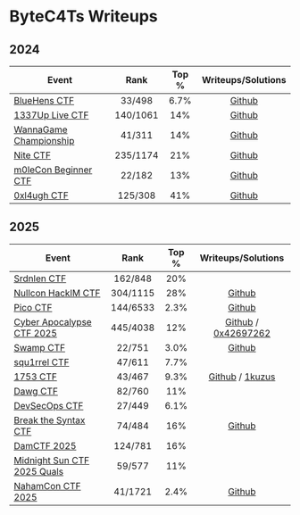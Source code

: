 # ByteC4Ts Writeups

## 2024

| Event                                                     |   Rank   | Top % |           Writeups/Solutions           |
| --------------------------------------------------------- | :------: | :---: | :------------------------------------: |
| [BlueHens CTF](https://ctftime.org/event/2512/)           |  33/498  | 6.7%  |      [Github](2024/BlueHens-CTF/)      |
| [1337Up Live CTF](https://ctftime.org/event/2446)         | 140/1061 |  14%  |      [Github](2024/1337-Up-Live/)      |
| [WannaGame Championship](https://ctftime.org/event/2515/) |  41/311  |  14%  | [Github](2024/WannaGame-Championship/) |
| [Nite CTF](https://ctftime.org/event/2461)                | 235/1174 |  21%  |        [Github](2024/niteCTF/)         |
| [m0leCon Beginner CTF](https://ctftime.org/event/2578)    |  22/182  |  13%  |  [Github](2024/m0leCon-Beginner-CTF/)  |
| [0xl4ugh CTF](https://ctftime.org/event/2587)             | 125/308  |  41%  |      [Github](2024/0xl4ugh-CTF/)       |

## 2025

| Event                                                         |   Rank   | Top % |                                  Writeups/Solutions                                  |
| ------------------------------------------------------------- | :------: | :---: | :----------------------------------------------------------------------------------: |
| [Srdnlen CTF](https://ctftime.org/event/2576)                 | 162/848  |  20%  |                                                                                      |
| [Nullcon HackIM CTF](https://ctftime.org/event/2642)          | 304/1115 |  28%  |                          [Github](2025/Nullcon-HackIM-CTF/)                          |
| [Pico CTF](https://play.picoctf.org/events/74)                | 144/6533 | 2.3%  |                               [Github](2025/picoCTF/)                                |
| [Cyber Apocalypse CTF 2025](https://ctftime.org/event/2674)   | 445/4038 |  12%  | [Github](2025/HackTheBox-Cyber-Apocalypse-CTF/) / [0x42697262][0x42697262-event2674] |
| [Swamp CTF](https://ctftime.org/event/2573)                   |  22/751  | 3.0%  |                               [Github](2025/SwampCTF/)                               |
| [squ1rrel CTF](https://ctftime.org/event/2708)                |  47/611  | 7.7%  |                                                                                      |
| [1753 CTF](https://ctftime.org/event/2639)                    |  43/467  | 9.3%  |                 [Github](2025/1753CTF/) / [1kuzus][1kuzus-event2639]                 |
| [Dawg CTF](https://ctftime.org/event/2651)                    |  82/760  |  11%  |                                                                                      |
| [DevSecOps CTF](https://ctftime.org/event/2682)               |  27/449  | 6.1%  |                                                                                      |
| [Break the Syntax CTF](https://ctftime.org/event/2749)        |  74/484  |  16%  |                         [Github](2025/Break-The-Syntax-CTF/)                         |
| [DamCTF 2025](https://ctftime.org/event/2585)                 | 124/781  |  16%  |                                                                                      |
| [Midnight Sun CTF 2025 Quals](https://ctftime.org/event/2632) |  59/577  |  11%  |                                                                                      |
| [NahamCon CTF 2025](https://ctftime.org/event/2782)           | 41/1721  | 2.4%  |                             [Github](2025/NahamCon-CTF/)                             |

<!-- links -->

[1kuzus-event2639]: https://1kuzus.github.io/25b/wp-1753ctf-2025/
[0x42697262-event2674]: https://0x42697262.github.io/birbrain/writeups/HackTheBox/a-new-hire.html
